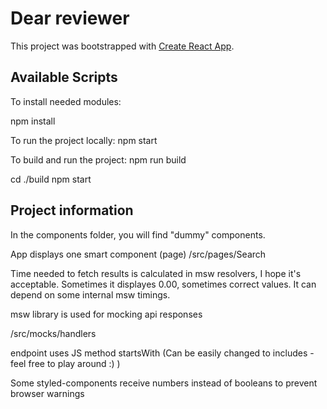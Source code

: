 # Dear reviewer

This project was bootstrapped with [Create React App](https://github.com/facebook/create-react-app).

## Available Scripts

To install needed modules:

npm install

To run the project locally:
npm start

To build and run the project:
npm run build

cd ./build
npm start

## Project information

In the components folder, you will find "dummy" components.

App displays one smart component (page) /src/pages/Search

Time needed to fetch results is calculated in msw resolvers, I hope it's acceptable. Sometimes it displayes 0.00, sometimes correct values. It can depend on some internal msw timings.

msw library is used for mocking api responses

/src/mocks/handlers

endpoint uses JS method startsWith (Can be easily changed to includes - feel free to play around :) )

Some styled-components receive numbers instead of booleans to prevent browser warnings
